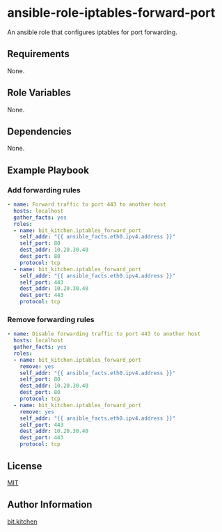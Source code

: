 ansible-role-iptables-forward-port
==================================

An ansible role that configures iptables for port forwarding.

Requirements
------------

None.

Role Variables
--------------

None.

Dependencies
------------

None.

Example Playbook
----------------

### Add forwarding rules

```yml
- name: Forward traffic to port 443 to another host
  hosts: localhost
  gather_facts: yes
  roles:
  - name: bit_kitchen.iptables_forward_port
    self_addr: "{{ ansible_facts.eth0.ipv4.address }}"
    self_port: 80
    dest_addr: 10.20.30.40
    dest_port: 80
    protocol: tcp
  - name: bit_kitchen.iptables_forward_port
    self_addr: "{{ ansible_facts.eth0.ipv4.address }}"
    self_port: 443
    dest_addr: 10.20.30.40
    dest_port: 443
    protocol: tcp
```

### Remove forwarding rules

```yml
- name: Disable forwarding traffic to port 443 to another host
  hosts: localhost
  gather_facts: yes
  roles:
  - name: bit_kitchen.iptables_forward_port
    remove: yes
    self_addr: "{{ ansible_facts.eth0.ipv4.address }}"
    self_port: 80
    dest_addr: 10.20.30.40
    dest_port: 80
    protocol: tcp
  - name: bit_kitchen.iptables_forward_port
    remove: yes
    self_addr: "{{ ansible_facts.eth0.ipv4.address }}"
    self_port: 443
    dest_addr: 10.20.30.40
    dest_port: 443
    protocol: tcp
```

License
-------

[MIT](LICENSE)

Author Information
------------------

[bit.kitchen](https://github.com/bit-kitchen)
